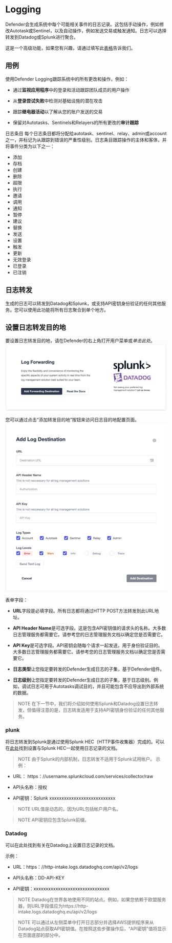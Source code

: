 # Logging
Defender会生成系统中每个可能相关事件的日志记录。这包括手动操作，例如修改Autotask或Sentinel，以及自动操作，例如发送交易或触发通知。日志可以选择转发到Datadog或Splunk进行聚合。

这是一个高级功能，如果您有兴趣，请通过填写此[表格](https://zpl.in/defender-inquiry)告诉我们。

## 用例
使用Defender Logging跟踪系统中的所有更改和操作，例如：

* 通过**监视应用程序**中的登录和活动跟踪团队成员的用户操作

* 从**登录尝试失败**中检测对基础设施的潜在攻击

* 跟踪**继电器活动**以了解从您的账户发送的交易

* 保留对Autotasks、Sentinels和Relayers的所有更改的**审计跟踪**

日志条目
每个日志条目都将分配给autotask、sentinel、relay、admin或account之一，并标记为从跟踪到错误的严重性级别。日志条目跟踪操作的主体和客体，并将事件分类为以下之一：

* 添加
* 存档
* 创建
* 删除
* 超限
* 执行
* 邀请
* 调用
* 通知
* 暂停
* 建议
* 替换
* 发送
* 设置
* 触发
* 更新
* 无效登录
* 已登录
* 已注销

## 日志转发
生成的日志可以转发到Datadog和Splunk，或支持API密钥身份验证的任何其他服务。您可以使用此功能将所有日志聚合到单个地方。

## 设置日志转发目的地
要设置日志转发目的地，请在Defender的右上角打开用户菜单或*单击此处*。
![logging-1.png](img/logging-1.png)

您可以通过点击“添加转发目的地”按钮来访问日志目的地配置页面。
![logging-1.png](img/logging-2.png)

表单字段：

* **URL**字段是必填字段。所有日志都将通过HTTP POST方法转发到此URL地址。

* **API Header Name**是可选字段。这是包含API密钥值的请求头的名称。大多数日志管理服务都需要它。请参考您的日志管理服务文档以确定您是否需要它。

* **API Key**是可选字段。API密钥会随每个请求一起发送，用于身份验证目的。大多数日志管理服务都需要它。请参考您的日志管理服务文档以确定您是否需要它。

* **日志类型**让您指定要转发的Defender生成日志的子集，基于Defender组件。

* **日志级别**让您指定要转发的Defender生成日志的子集，基于日志级别。例如，调试日志可用于Autotasks调试目的，并且可能包含不应导出到外部系统的数据。

> NOTE
在下一节中，我们将介绍如何使用Splunk和Datadog设置日志转发，但值得注意的是，日志转发适用于支持API密钥身份验证的任何其他服务。

### plunk
将日志转发到Splunk是通过使用Splunk HEC（HTTP事件收集器）完成的。可以在[此处](https://docs.splunk.com/Documentation/Splunk/latest/Data/UsetheHTTPEventCollector)找到设置与Splunk HEC一起使用日志记录的文档。

> NOTE
由于Splunk的内部机制，日志转发不适用于Splunk试用帐户。
示例：

* URL：
https：//username.splunkcloud.com/services/collector/raw

* API头名称：授权

* API密钥：Splunk xxxxxxxxxxxxxxxxxxxxxxxxxxx

> NOTE
URL值是动态的，因为URL包括帐户用户名。

> NOTE
API密钥应包含Splunk前缀。

### Datadog
可以在此处找到有关在Datadog上设置日志记录的文档。

示例：

* URL：https：//http-intake.logs.datadoghq.com/api/v2/logs

* API头名称：DD-API-KEY

* API密钥：xxxxxxxxxxxxxxxxxxxxxxxxxxxxxxx

> NOTE
Datadog在世界各地使用不同的站点。例如，如果您依赖于欧盟服务器，则URL字段值应为https://http-intake.logs.datadoghq.eu/api/v2/logs

> NOTE
可以通过从左侧菜单中打开日志部分并选择AWS提供程序来从Datadog站点获取API密钥值。在按照这些步骤操作后，“API密钥”值将显示在页面底部的部分中。